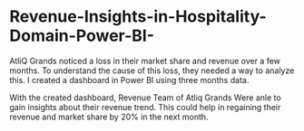 # Revenue-Insights-in-Hospitality-Domain-Power-BI-

AtliQ Grands noticed a loss in their market share and revenue over a few months. To understand the cause of this loss, they needed a way to analyze this. I created a dashboard  in Power BI using three months data.

With the created dashboard, Revenue Team of Atliq  Grands Were anle to gain insights about their revenue trend. This could help in regaining their revenue and market share by 20% in the next month.
